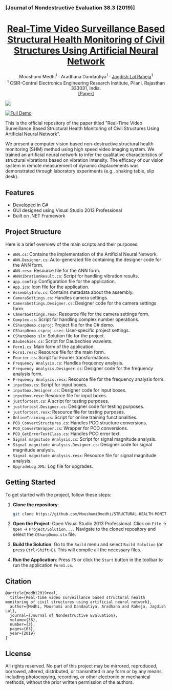 ### [Journal of Nondestructive Evaluation 38.3 (2019)]
<h1 align="center">
<a href=https://link.springer.com/article/10.1007/s10921-019-0601-x>Real-Time Video Surveillance Based Structural Health Monitoring of Civil Structures Using Artificial Neural Network</a>
</h1>

<p>
<div align="center">
    Moushumi Medhi<sup>1</sup> 
    &middot;
    Aradhana Dandautiya<sup>1</sup> 
    &middot;
    <a href="https://scholar.google.co.in/citations?user=MZkfoWoAAAAJ&hl=en">Jagdish Lal Raheja</a><sup>1</sup> 
</div>
<div align="center">
  <sup>1</sup>  CSIR-Central Electronics Engineering Research Institute, Pilani, Rajasthan 333031, India.<br>
  <a href="https://link.springer.com/article/10.1007/s10921-019-0601-x">[Paper]</a><br>
</div>
</p>

![](https://github.com/Moushumi9medhi/STRUCTURAL-HEALTH-MONITORING-SHM-/blob/main/teaser/test1024-08-07-16-37-15.gif)



[![Full Demo](https://img.shields.io/badge/Full%20Demo-YouTube-b31b1b)](https://youtu.be/mekb40luapE)

This is the official repository of the paper titled "Real-Time Video Surveillance Based Structural Health Monitoring of Civil Structures Using Artificial Neural Network".



We present a computer vision based non-destructive structural health monitoring (SHM) method using high speed video imaging system. We trained an artificial neural network to infer the qualitative characteristics of structural vibrations based on vibration intensity. The efficacy of our vision system in remote measurement of dynamic displacements was demonstrated through laboratory experiments (e.g., shaking table, slip desk).

## Features
- Developed in C#
- GUI designed using Visual Studio 2013 Professional
- Built on .NET Framework


## Project Structure
Here is a brief overview of the main scripts and their purposes:

- `ANN.cs`: Contains the implementation of the Artificial Neural Network.
- `ANN.Designer.cs`: Auto-generated file containing the designer code for the ANN form.
- `ANN.resx`: Resource file for the ANN form.
- `ANNVibrationResult.cs`: Script for handling vibration results.
- `app.config`: Configuration file for the application.
- `App.ico`: Icon file for the application.
- `AssemblyInfo.cs`: Contains metadata about the assembly.
- `CameraSettings.cs`: Handles camera settings.
- `CameraSettings.Designer.cs`: Designer code for the camera settings form.
- `CameraSettings.resx`: Resource file for the camera settings form.
- `Complex.cs`: Script for handling complex number operations.
- `CSharpDemo.csproj`: Project file for the C# demo.
- `CSharpDemo.csproj.user`: User-specific project settings.
- `CSharpDemo.sln`: Solution file for the project.
- `Daubechies.cs`: Script for Daubechies wavelets.
- `Form1.cs`: Main form of the application.
- `Form1.resx`: Resource file for the main form.
- `Fourier.cs`: Script for Fourier transformations.
- `Frequency Analysis.cs`: Handles frequency analysis.
- `Frequency Analysis.Designer.cs`: Designer code for the frequency analysis form.
- `Frequency Analysis.resx`: Resource file for the frequency analysis form.
- `inputbox.cs`: Script for input boxes.
- `inputbox.Designer.cs`: Designer code for input boxes.
- `inputbox.resx`: Resource file for input boxes.
- `justfortest.cs`: A script for testing purposes.
- `justfortest.Designer.cs`: Designer code for testing purposes.
- `justfortest.resx`: Resource file for testing purposes.
- `OnlineTraining.cs`: Script for online training functionalities.
- `PCO_ConvertStructures.cs`: Handles PCO structure conversions.
- `PCO_ConvertWrapper.cs`: Wrapper for PCO conversions.
- `PCO_GetErrorTextClass.cs`: Handles PCO error text.
- `Signal magnitude Analysis.cs`: Script for signal magnitude analysis.
- `Signal magnitude Analysis.Designer.cs`: Designer code for signal magnitude analysis.
- `Signal magnitude Analysis.resx`: Resource file for signal magnitude analysis.
- `UpgradeLog.XML`: Log file for upgrades.

## Getting Started
To get started with the project, follow these steps:

1. **Clone the repository**:
   ```sh
   git clone https://github.com/Moushumi9medhi/STRUCTURAL-HEALTH-MONITORING-SHM-.git

2. **Open the Project**:
Open Visual Studio 2013 Professional.
Click on `File` -> `Open` -> `Project/Solution....`
Navigate to the cloned repository and select the `CSharpDemo.sln` file.

3. **Build the Solution**:
Go to the `Build` menu and select `Build Solution` (or press `Ctrl+Shift+B`). This will compile all the necessary files.

4. **Run the Application**:
Press `F5` or click the `Start` button in the toolbar to run the application `Form1.cs`.


## Citation

```
@article{medhi2019real,
  title={Real-time video surveillance based structural health monitoring of civil structures using artificial neural network},
  author={Medhi, Moushumi and Dandautiya, Aradhana and Raheja, Jagdish Lal},
  journal={Journal of Nondestructive Evaluation},
  volume={38},
  number={3},
  pages={63},
  year={2019}
}
```

## License
All rights reserved. No part of this project may be mirrored, reproduced, borrowed, altered, distributed, or transmitted in any form or by any means, including photocopying, recording, or other electronic or mechanical methods, without the prior written permission of the authors.
